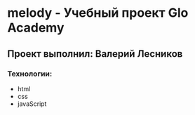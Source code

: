 # melody - Учебный проект Glo Academy
## Проект выполнил: Валерий Лесников
### Технологии:
- html
- css
- javaScript
